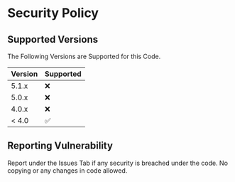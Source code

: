 # Security Policy

## Supported Versions

The Following Versions are Supported for this Code.

| Version | Supported          |
| ------- | ------------------ |
| 5.1.x   | :x: |
| 5.0.x   | :x:                |
| 4.0.x   | :x: |
| < 4.0   | :white_check_mark:                |

## Reporting Vulnerability

Report under the Issues Tab if any security is breached under the code. No copying or any changes in code allowed.



